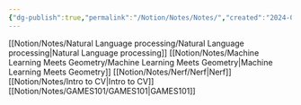 ```yaml
---
{"dg-publish":true,"permalink":"/Notion/Notes/Notes/","created":"2024-01-04T22:27:50.208+08:00"}
---
```


  
[[Notion/Notes/Natural Language processing/Natural Language processing\|Natural Language processing]]
[[Notion/Notes/Machine Learning Meets Geometry/Machine Learning Meets Geometry\|Machine Learning Meets Geometry]]
[[Notion/Notes/Nerf/Nerf\|Nerf]]
[[Notion/Notes/Intro to CV\|Intro to CV]]
[[Notion/Notes/GAMES101/GAMES101\|GAMES101]]
